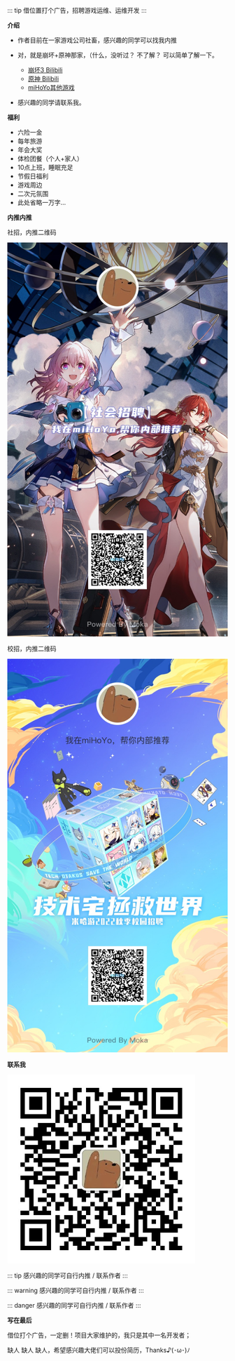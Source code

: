 
::: tip
借位置打个广告，招聘游戏运维、运维开发
:::


**介绍**
- 作者目前在一家游戏公司社畜，感兴趣的同学可以找我内推
- 对，就是崩坏+原神那家，（什么，没听过？ 不了解？ 可以简单了解一下。

  - [崩坏3 Bilibili](https://space.bilibili.com/27534330) 
  - [原神 Bilibili](https://space.bilibili.com/401742377)
  - [miHoYo其他游戏](https://www.mihoyo.com/#/)

- 感兴趣的同学请联系我。

**福利**

- 六险一金
- 每年旅游
- 年会大奖
- 体检团餐（个人+家人）
- 10点上班，睡眠充足
- 节假日福利
- 游戏周边
- 二次元氛围
- 此处省略一万字...


**内推内推**

社招，内推二维码

![社招](./../../../images/shezhao_2021_10.jpg)

校招，内推二维码

![校招](../../../images/xiaozhao_2021-10.jpg)

**联系我**


![联系我](./../../../images/qrcode.jpg)

::: tip
感兴趣的同学可自行内推 / 联系作者
:::

::: warning
感兴趣的同学可自行内推 / 联系作者
:::

::: danger
感兴趣的同学可自行内推 / 联系作者
:::



**写在最后**

借位打个广告，一定删！项目大家维护的，我只是其中一名开发者；

缺人 缺人 缺人，希望感兴趣大佬们可以投份简历，Thanks♪(･ω･)ﾉ
